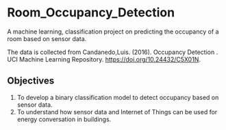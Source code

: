 # Room_Occupancy_Detection
A machine learning, classification project on predicting the occupancy of a room based on sensor data.

The data is collected from
Candanedo,Luis. (2016). Occupancy Detection . UCI Machine Learning Repository. https://doi.org/10.24432/C5X01N.

## Objectives
1. To develop a binary classification model to detect occupancy based on sensor data.
2. To understand how sensor data and Internet of Things can be used for energy conversation in buildings.
